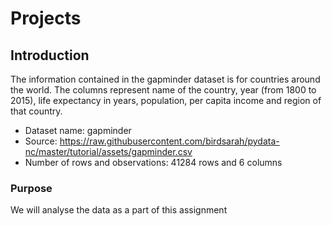 # Projects

## Introduction
The information contained in the gapminder dataset is for countries around the world. The columns represent name of the country, year (from 1800 to 2015), life expectancy in years, population, per capita income and region of that country.

 - Dataset name: gapminder
 - Source: https://raw.githubusercontent.com/birdsarah/pydata-nc/master/tutorial/assets/gapminder.csv
 - Number of rows and observations: 41284 rows and 6 columns

### Purpose
We will analyse the data as a part of this assignment